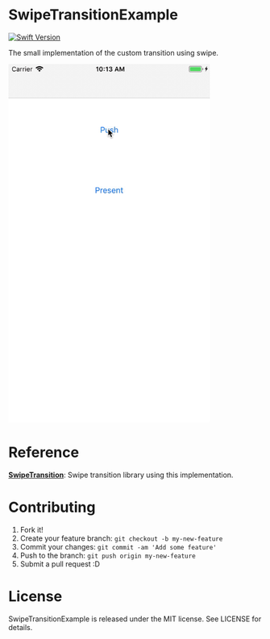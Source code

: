 SwipeTransitionExample
====

[![Swift Version](https://img.shields.io/badge/Swift-4-F16D39.svg)](https://developer.apple.com/swift)

The small implementation of the custom transition using swipe.

<img src="https://github.com/tattn/SwipeTransitionExample/raw/master/assets/demo.gif" width="400px" alt="demo" />

# Reference

[**SwipeTransition**](https://github.com/tattn/SwipeTransition): Swipe transition library using this implementation.


# Contributing

1. Fork it!
2. Create your feature branch: `git checkout -b my-new-feature`
3. Commit your changes: `git commit -am 'Add some feature'`
4. Push to the branch: `git push origin my-new-feature`
5. Submit a pull request :D

# License

SwipeTransitionExample  is released under the MIT license. See LICENSE for details.
